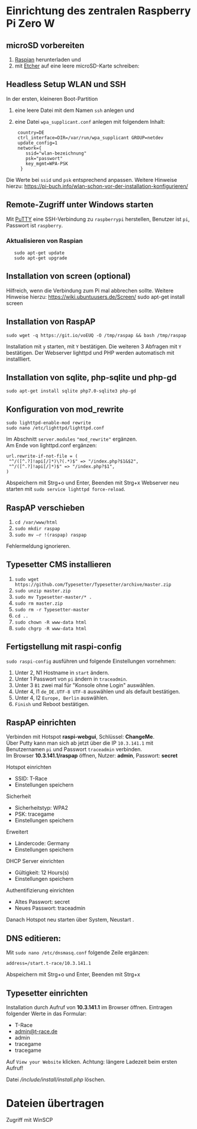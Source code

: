 # Einrichtung des zentralen Raspberry Pi Zero W
## microSD vorbereiten
1. [Raspian](https://downloads.raspberrypi.org/raspbian_full_latest) herunterladen und
2. mit [Etcher]( https://www.balena.io/etcher/) auf eine leere microSD-Karte schreiben:

## Headless Setup WLAN und SSH
In der ersten, kleineren Boot-Partition
1. eine leere Datei mit dem Namen `ssh` anlegen und
2. eine Datei `wpa_supplicant.conf` anlegen mit folgendem Inhalt:  

        country=DE  
        ctrl_interface=DIR=/var/run/wpa_supplicant GROUP=netdev  
        update_config=1  
        network={  
           ssid="wlan-bezeichnung"  
           psk="passwort"  
           key_mgmt=WPA-PSK  
         }  
Die Werte bei `ssid` und `psk` entsprechend anpassen.
Weitere Hinweise hierzu: https://pi-buch.info/wlan-schon-vor-der-installation-konfigurieren/

## Remote-Zugriff unter Windows starten
Mit [PuTTY](https://www.chiark.greenend.org.uk/~sgtatham/putty/latest.html) eine SSH-Verbindung zu `raspberrypi` herstellen, Benutzer ist `pi`, Passwort ist `raspberry`.  

### Aktualisieren von Raspian
       sudo apt-get update
       sudo apt-get upgrade
	   
## Installation von screen (optional)
Hilfreich, wenn die Verbindung zum Pi mal abbrechen sollte. Weitere Hinweise hierzu: https://wiki.ubuntuusers.de/Screen/
        sudo apt-get install screen

## Installation von RaspAP
    sudo wget -q https://git.io/voEUQ -O /tmp/raspap && bash /tmp/raspap
Installation mit `y` starten, mit `Y` bestätigen.
Die weiteren 3 Abfragen mit `Y` bestätigen.
Der Webserver lighttpd und PHP werden automatisch mit installliert.

## Installation von sqlite, php-sqlite und php-gd
    sudo apt-get install sqlite php7.0-sqlite3 php-gd

## Konfiguration von mod_rewrite
    sudo lighttpd-enable-mod rewrite    
    sudo nano /etc/lighttpd/lighttpd.conf
Im Abschnitt `server.modules` `"mod_rewrite"` ergänzen.  
Am Ende von lighttpd.conf ergänzen:

    url.rewrite-if-not-file = (
     "^/([^.?]!api[/]*)\?(.*)$" => "/index.php?$1&$2",
     "^/([^.?]!api[/]*)$" => "/index.php?$1",
    )

Abspeichern mit Strg+o und Enter, Beenden mit Strg+x
Webserver neu starten mit `sudo service lighttpd force-reload`.

## RaspAP verschieben
1. `cd /var/www/html`
2. `sudo mkdir raspap`
3. `sudo mv –r !(raspap) raspap`

Fehlermeldung ignorieren.


## Typesetter CMS installieren
1. `sudo wget https://github.com/Typesetter/Typesetter/archive/master.zip`
2. `sudo unzip master.zip`
2. `sudo mv Typesetter-master/* .`
3. `sudo rm master.zip`
3. `sudo rm -r Typesetter-master`
3. `cd ..`
4. `sudo chown -R www-data html`
5. `sudo chgrp -R www-data html`


## Fertigstellung mit raspi-config

`sudo raspi-config` ausführen und folgende Einstellungen vornehmen:
1. Unter 2, N1 Hostname in `start` ändern.
2. Unter 1 Passwort von `pi` ändern in `traceadmin`.
3. Unter 3 `B1` zwei mal für "Konsole ohne Login" auswählen.
4. Unter 4, I1 `de_DE.UTF-8 UTF-8` auswählen und als default bestätigen.
5. Unter 4, I2 `Europe, Berlin` auswählen.
6. `Finish` und Reboot bestätigen.

## RaspAP einrichten
Verbinden mit Hotspot **raspi-webgui**, Schlüssel: **ChangeMe**.  
Über Putty kann man sich ab jetzt über die IP `10.3.141.1` mit Benutzernamen `pi` und Passwort `traceadmin` verbinden.  
Im Browser **10.3.141.1/raspap** öffnen, Nutzer: **admin**, Passwort: **secret**  

Hotspot einrichten
* SSID: T-Race
* Einstellungen speichern

Sicherheit
* Sicherheitstyp: WPA2
* PSK: tracegame
* Einstellungen speichern

Erweitert
* Ländercode: Germany
* Einstellungen speichern  

DHCP Server einrichten
* Gültigkeit: 12 Hours(s)
* Einstellungen speichern

Authentifizierung einrichten
* Altes Passwort: secret
* Neues Passwort: traceadmin

Danach Hotspot neu starten über System, Neustart .

## DNS editieren:  
Mit `sudo nano /etc/dnsmasq.conf` folgende Zeile ergänzen:  

    address=/start.t-race/10.3.141.1

Abspeichern mit Strg+o und Enter, Beenden mit Strg+x

## Typesetter einrichten
Installation durch Aufruf von **10.3.141.1** im Browser öffnen.
Eintragen folgender Werte in das Formular:
* T-Race
* admin@t-race.de
* admin
* tracegame
* tracegame

Auf `View your Website` klicken. Achtung: längere Ladezeit beim ersten Aufruf!

Datei */include/install/install.php* löschen.

# Dateien übertragen
Zugriff mit WinSCP
